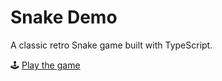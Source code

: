# Snake Demo

A classic retro Snake game built with TypeScript.

🕹 [Play the game](https://<your-username>.github.io/codexplayground2/)
